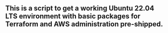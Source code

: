 ## This is a script to get a working Ubuntu 22.04 LTS environment with basic packages for Terraform and AWS administration pre-shipped. 
